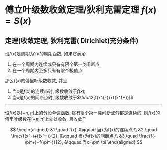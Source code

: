 # 傅立叶级数收敛定理/狄利克雷定理 $f(x)=S(x)$

## 定理(收敛定理, 狄利克雷( Dirichlet)充分条件)

设$f(x)$是周期为2π的周期函数, 如果它满足:

1. 在一个周期内连续或只有有限个第一类间断点,
2. 在一个周期内至多只有有限个极值点,

那么$f(x)$的傅里叶级数收敛, 并且

1. 当$x$是$f(x)$的连续点时, 级数收敛于$f(x);$
2. 当$x$是$f(x)$的间断点时, 级数收敛于$\frac12[f(x^{-})+f(x^{+})]$

---

设$f(x)$是$[-\pi, \pi]$上的分段单调函数,
除有限个第一类间断点外都是连续的,
则$f(x)$的傅里叶级数在$[-\pi, \pi]$上处处收敛, 且收敛于

$$
\begin{aligned}
	&1.\quad f(x), &\qquad 当x为f(x)的连续点.\\
	&2.\quad \frac{f(x^-)+f(x^+)}{2}, &\qquad 当x为f(x)的间断点.\\
	&3.\quad \frac{f(-\pi^+)+f(\pi^-)}{2}, &\qquad 当x=\pm \pi
\end{aligned}
$$
